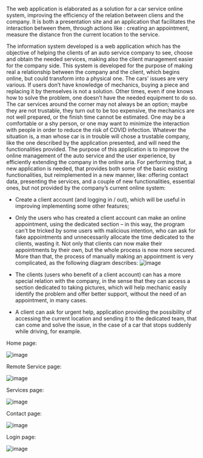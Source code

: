   The web application is elaborated as a solution for a car service online system, improving the efficiency of the relation between cliens and the company. It is both a presentation site and an application that facilitates the interaction between them, through actions like : creating an appointment, measure the distance fron the current location to the service. 

  The information system developed is a web application which has the objective of helping the clients of an auto service company to see, choose and obtain the needed services, making also the client management easier for the company side.
	This system is developed for the purpose of making real a relationship between the company and the client, which begins online, but could transform into a physical one. The cars’ issues are very various. If users don’t have knowledge of mechanics, buying a piece and replacing it by themselves is not a solution. Other times, even if one knows how to solve the problem, one doesn’t have the needed equipment to do so. The car services around the corner may not always be an option; maybe they are not trustable, they turn out to be too expensive, the mechanics are not well prepared, or the finish time cannot be estimated. One may be a comfortable or a shy person, or one may want to minimize the interaction with people in order to reduce the risk of COVID infection. Whatever the situation is, a man whose car is in trouble will chose a trustable company, like the one described by the application presented, and will need the functionalities provided.
	The purpose of this application is to improve the online management of the auto service and the user experience, by efficiently extending the company in the online aria. For performing that, a new application is needed, that provides both some of the basic existing functionalities, but reimplemented in a new manner, like: offering contact data, presenting the services, and a couple of new functionalities, essential ones, but not provided by the company’s current online system:
-	Create a client account (and logging in / out), which will be useful in improving implementing some other features;
-	Only the users who has created a client account can make an online appointment, using the dedicated section – in this way, the program can’t be tricked by some users with malicious intention, who can ask for fake appointments and unnecessarily allocate the time dedicated to the clients, wasting it. Not only that clients can now make their appointments by their own, but the whole process is now more secured. More than that, the process of manually making an appointment is very complicated, as the following diagram describes:
![image](https://github.com/VisanLarisa/Application/assets/82821372/c2c27ced-b084-4c3c-ba8b-da7f08b282c9)

-	The clients (users who benefit of a client account) can has a more special relation with the company, in the sense that they can access a section dedicated to taking pictures, which will help mechanic easily identify the problem and offer better support, without the need of an appointment, in many cases.
-	A client can ask for urgent help, application providing the possibility of accessing the current location and sending it to the dedicated team, that can come and solve the issue, in the case of a car that stops suddenly while driving, for example.


Home page:

![image](https://github.com/VisanLarisa/Application/assets/82821372/11f9d006-cdf0-4425-a169-fbf591bf0630)

Remote Service page:

![image](https://github.com/VisanLarisa/Application/assets/82821372/6fc7b529-194e-488c-b775-94c87f8638a4)

Services page:

![image](https://github.com/VisanLarisa/Application/assets/82821372/6e628991-933c-403e-8496-ae2287812d78)

Contact page:

![image](https://github.com/VisanLarisa/Application/assets/82821372/d3bf2de4-3ac4-4481-9a26-c9476fb866c0)

Login page:

![image](https://github.com/VisanLarisa/Application/assets/82821372/c7c477c1-fa34-4e5a-bfa5-8501ce2211b4)
